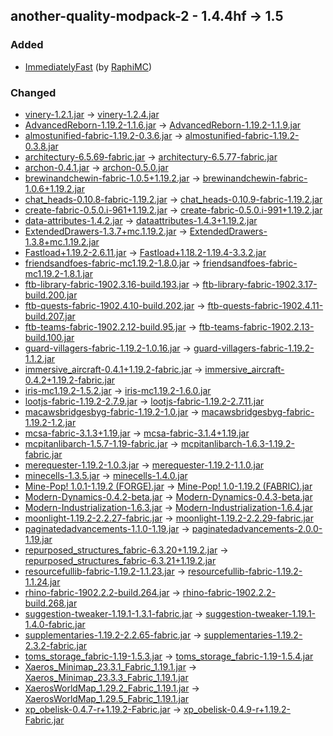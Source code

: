 ## another-quality-modpack-2 - 1.4.4hf -> 1.5

### Added

  * [ImmediatelyFast](https://www.curseforge.com/minecraft/mc-mods/immediatelyfast) (by [RaphiMC](https://www.curseforge.com/members/RaphiMC/projects))

### Changed

  * [vinery-1.2.1.jar](https://www.curseforge.com/minecraft/mc-mods/lets-do-wine/files/4463430) -> [vinery-1.2.4.jar](https://www.curseforge.com/minecraft/mc-mods/lets-do-wine/files/4477441)
  * [AdvancedReborn-1.19.2-1.1.6.jar](https://www.curseforge.com/minecraft/mc-mods/advancedreborn/files/4390040) -> [AdvancedReborn-1.19.2-1.1.9.jar](https://www.curseforge.com/minecraft/mc-mods/advancedreborn/files/4466922)
  * [almostunified-fabric-1.19.2-0.3.6.jar](https://www.curseforge.com/minecraft/mc-mods/almost-unified/files/4430895) -> [almostunified-fabric-1.19.2-0.3.8.jar](https://www.curseforge.com/minecraft/mc-mods/almost-unified/files/4477993)
  * [architectury-6.5.69-fabric.jar](https://www.curseforge.com/minecraft/mc-mods/architectury-api/files/4384405) -> [architectury-6.5.77-fabric.jar](https://www.curseforge.com/minecraft/mc-mods/architectury-api/files/4476083)
  * [archon-0.4.1.jar](https://www.curseforge.com/minecraft/mc-mods/archon/files/4070582) -> [archon-0.5.0.jar](https://www.curseforge.com/minecraft/mc-mods/archon/files/4465024)
  * [brewinandchewin-fabric-1.0.5+1.19.2.jar](https://www.curseforge.com/minecraft/mc-mods/brewin-and-chewin-fabric/files/4332440) -> [brewinandchewin-fabric-1.0.6+1.19.2.jar](https://www.curseforge.com/minecraft/mc-mods/brewin-and-chewin-fabric/files/4474429)
  * [chat_heads-0.10.8-fabric-1.19.2.jar](https://www.curseforge.com/minecraft/mc-mods/chat-heads/files/4459212) -> [chat_heads-0.10.9-fabric-1.19.2.jar](https://www.curseforge.com/minecraft/mc-mods/chat-heads/files/4465902)
  * [create-fabric-0.5.0.i-961+1.19.2.jar](https://www.curseforge.com/minecraft/mc-mods/create-fabric/files/4394141) -> [create-fabric-0.5.0.i-991+1.19.2.jar](https://www.curseforge.com/minecraft/mc-mods/create-fabric/files/4478779)
  * [data-attributes-1.4.2.jar](https://www.curseforge.com/minecraft/mc-mods/data-attributes/files/4381380) -> [dataattributes-1.4.3+1.19.2.jar](https://www.curseforge.com/minecraft/mc-mods/data-attributes/files/4470523)
  * [ExtendedDrawers-1.3.7+mc.1.19.2.jar](https://www.curseforge.com/minecraft/mc-mods/extended-drawers/files/4409313) -> [ExtendedDrawers-1.3.8+mc.1.19.2.jar](https://www.curseforge.com/minecraft/mc-mods/extended-drawers/files/4483820)
  * [Fastload+1.19.2-2.6.11.jar](https://www.curseforge.com/minecraft/mc-mods/fastload/files/4353258) -> [Fastload+1.18.2-1.19.4-3.3.2.jar](https://www.curseforge.com/minecraft/mc-mods/fastload/files/4485230)
  * [friendsandfoes-fabric-mc1.19.2-1.8.0.jar](https://www.curseforge.com/minecraft/mc-mods/friends-and-foes/files/4429816) -> [friendsandfoes-fabric-mc1.19.2-1.8.1.jar](https://www.curseforge.com/minecraft/mc-mods/friends-and-foes/files/4484562)
  * [ftb-library-fabric-1902.3.16-build.193.jar](https://www.curseforge.com/minecraft/mc-mods/ftb-library-fabric/files/4461005) -> [ftb-library-fabric-1902.3.17-build.200.jar](https://www.curseforge.com/minecraft/mc-mods/ftb-library-fabric/files/4478917)
  * [ftb-quests-fabric-1902.4.10-build.202.jar](https://www.curseforge.com/minecraft/mc-mods/ftb-quests-fabric/files/4461029) -> [ftb-quests-fabric-1902.4.11-build.207.jar](https://www.curseforge.com/minecraft/mc-mods/ftb-quests-fabric/files/4478931)
  * [ftb-teams-fabric-1902.2.12-build.95.jar](https://www.curseforge.com/minecraft/mc-mods/ftb-teams-fabric/files/4367025) -> [ftb-teams-fabric-1902.2.13-build.100.jar](https://www.curseforge.com/minecraft/mc-mods/ftb-teams-fabric/files/4477313)
  * [guard-villagers-fabric-1.19.2-1.0.16.jar](https://www.curseforge.com/minecraft/mc-mods/guard-villagers-fabric/files/4020563) -> [guard-villagers-fabric-1.19.2-1.1.2.jar](https://www.curseforge.com/minecraft/mc-mods/guard-villagers-fabric/files/4483298)
  * [immersive_aircraft-0.4.1+1.19.2-fabric.jar](https://www.curseforge.com/minecraft/mc-mods/immersive-aircraft/files/4445395) -> [immersive_aircraft-0.4.2+1.19.2-fabric.jar](https://www.curseforge.com/minecraft/mc-mods/immersive-aircraft/files/4476551)
  * [iris-mc1.19.2-1.5.2.jar](https://www.curseforge.com/minecraft/mc-mods/irisshaders/files/4385033) -> [iris-mc1.19.2-1.6.0.jar](https://www.curseforge.com/minecraft/mc-mods/irisshaders/files/4481071)
  * [lootjs-fabric-1.19.2-2.7.9.jar](https://www.curseforge.com/minecraft/mc-mods/lootjs/files/4372742) -> [lootjs-fabric-1.19.2-2.7.11.jar](https://www.curseforge.com/minecraft/mc-mods/lootjs/files/4472753)
  * [macawsbridgesbyg-fabric-1.19.2-1.0.jar](https://www.curseforge.com/minecraft/mc-mods/macaws-bridges-oh-the-biomes-youll-go/files/4293589) -> [macawsbridgesbyg-fabric-1.19.2-1.2.jar](https://www.curseforge.com/minecraft/mc-mods/macaws-bridges-oh-the-biomes-youll-go/files/4473696)
  * [mcsa-fabric-3.1.3+1.19.jar](https://www.curseforge.com/minecraft/mc-mods/mcsa/files/4414777) -> [mcsa-fabric-3.1.4+1.19.jar](https://www.curseforge.com/minecraft/mc-mods/mcsa/files/4481007)
  * [mcpitanlibarch-1.5.7-1.19-fabric.jar](https://www.curseforge.com/minecraft/mc-mods/mcpitanlibarch/files/4451118) -> [mcpitanlibarch-1.6.3-1.19.2-fabric.jar](https://www.curseforge.com/minecraft/mc-mods/mcpitanlibarch/files/4485579)
  * [merequester-1.19.2-1.0.3.jar](https://www.curseforge.com/minecraft/mc-mods/merequester/files/4287562) -> [merequester-1.19.2-1.1.0.jar](https://www.curseforge.com/minecraft/mc-mods/merequester/files/4473614)
  * [minecells-1.3.5.jar](https://www.curseforge.com/minecraft/mc-mods/minecells/files/4395775) -> [minecells-1.4.0.jar](https://www.curseforge.com/minecraft/mc-mods/minecells/files/4412616)
  * [Mine-Pop! 1.0.1-1.19.2 (FORGE).jar](https://www.curseforge.com/minecraft/mc-mods/mine-pop/files/4023438) -> [Mine-Pop! 1.0-1.19.2 (FABRIC).jar](https://www.curseforge.com/minecraft/mc-mods/mine-pop/files/4020874)
  * [Modern-Dynamics-0.4.2-beta.jar](https://www.curseforge.com/minecraft/mc-mods/modern-dynamics/files/4454082) -> [Modern-Dynamics-0.4.3-beta.jar](https://www.curseforge.com/minecraft/mc-mods/modern-dynamics/files/4479693)
  * [Modern-Industrialization-1.6.3.jar](https://www.curseforge.com/minecraft/mc-mods/modern-industrialization/files/4401565) -> [Modern-Industrialization-1.6.4.jar](https://www.curseforge.com/minecraft/mc-mods/modern-industrialization/files/4481336)
  * [moonlight-1.19.2-2.2.27-fabric.jar](https://www.curseforge.com/minecraft/mc-mods/selene/files/4460382) -> [moonlight-1.19.2-2.2.29-fabric.jar](https://www.curseforge.com/minecraft/mc-mods/selene/files/4478862)
  * [paginatedadvancements-1.1.0-1.19.jar](https://www.curseforge.com/minecraft/mc-mods/paginated-advancements/files/3875504) -> [paginatedadvancements-2.0.0-1.19.jar](https://www.curseforge.com/minecraft/mc-mods/paginated-advancements/files/4473179)
  * [repurposed_structures_fabric-6.3.20+1.19.2.jar](https://www.curseforge.com/minecraft/mc-mods/repurposed-structures-fabric/files/4465186) -> [repurposed_structures_fabric-6.3.21+1.19.2.jar](https://www.curseforge.com/minecraft/mc-mods/repurposed-structures-fabric/files/4478743)
  * [resourcefullib-fabric-1.19.2-1.1.23.jar](https://www.curseforge.com/minecraft/mc-mods/resourceful-lib/files/4434137) -> [resourcefullib-fabric-1.19.2-1.1.24.jar](https://www.curseforge.com/minecraft/mc-mods/resourceful-lib/files/4477754)
  * [rhino-fabric-1902.2.2-build.264.jar](https://www.curseforge.com/minecraft/mc-mods/rhino/files/4085694) -> [rhino-fabric-1902.2.2-build.268.jar](https://www.curseforge.com/minecraft/mc-mods/rhino/files/4476055)
  * [suggestion-tweaker-1.19.1-1.3.1-fabric.jar](https://www.curseforge.com/minecraft/mc-mods/suggestion-tweaker/files/3914607) -> [suggestion-tweaker-1.19.1-1.4.0-fabric.jar](https://www.curseforge.com/minecraft/mc-mods/suggestion-tweaker/files/4484594)
  * [supplementaries-1.19.2-2.2.65-fabric.jar](https://www.curseforge.com/minecraft/mc-mods/supplementaries/files/4467707) -> [supplementaries-1.19.2-2.3.2-fabric.jar](https://www.curseforge.com/minecraft/mc-mods/supplementaries/files/4479100)
  * [toms_storage_fabric-1.19-1.5.3.jar](https://www.curseforge.com/minecraft/mc-mods/toms-storage-fabric/files/4451666) -> [toms_storage_fabric-1.19-1.5.4.jar](https://www.curseforge.com/minecraft/mc-mods/toms-storage-fabric/files/4473337)
  * [Xaeros_Minimap_23.3.1_Fabric_1.19.1.jar](https://www.curseforge.com/minecraft/mc-mods/xaeros-minimap/files/4440695) -> [Xaeros_Minimap_23.3.3_Fabric_1.19.1.jar](https://www.curseforge.com/minecraft/mc-mods/xaeros-minimap/files/4470056)
  * [XaerosWorldMap_1.29.2_Fabric_1.19.1.jar](https://www.curseforge.com/minecraft/mc-mods/xaeros-world-map/files/4424635) -> [XaerosWorldMap_1.29.5_Fabric_1.19.1.jar](https://www.curseforge.com/minecraft/mc-mods/xaeros-world-map/files/4470076)
  * [xp_obelisk-0.4.7-r+1.19.2-Fabric.jar](https://www.curseforge.com/minecraft/mc-mods/xp-obelisk/files/4131817) -> [xp_obelisk-0.4.9-r+1.19.2-Fabric.jar](https://www.curseforge.com/minecraft/mc-mods/xp-obelisk/files/4476849)

